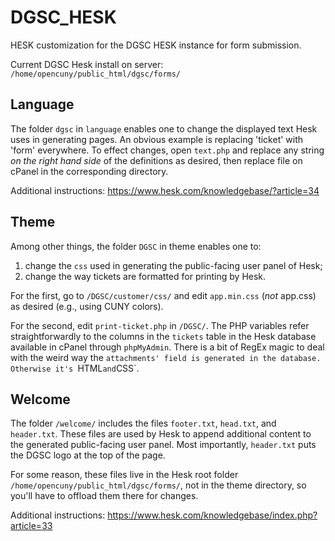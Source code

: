 # DGSC_HESK
HESK customization for the DGSC HESK instance for form submission. 

Current DGSC Hesk install on server: `/home/opencuny/public_html/dgsc/forms/`

## Language 
The folder `dgsc` in `language` enables one to change the displayed text Hesk uses in generating pages. An obvious example is replacing 'ticket' with 'form' everywhere. 
To effect changes, open `text.php` and replace any string *on the right hand side* of the definitions as desired, then replace file on cPanel in the corresponding directory. 

Additional instructions: https://www.hesk.com/knowledgebase/?article=34

## Theme
Among other things, the folder `DGSC` in theme enables one to:
1) change the `css` used in generating the public-facing user panel of Hesk;
2) change the way tickets are formatted for printing by Hesk.

For the first, go to `/DGSC/customer/css/` and edit `app.min.css` (*not* app.css) as desired (e.g., using CUNY colors).

For the second, edit `print-ticket.php` in `/DGSC/`. The PHP variables refer straightforwardly to the columns in the `tickets` table in the Hesk database available in cPanel through `phpMyAdmin`. There is a bit of RegEx magic to deal with the weird way the `attachments' field is generated in the database. Otherwise it's `HTML` and `CSS`. 

## Welcome
The folder `/welcome/` includes the files `footer.txt`, `head.txt`, and `header.txt`. These files are used by Hesk to append additional content to the generated public-facing user panel. Most importantly, `header.txt` puts the DGSC logo at the top of the page. 

For some reason, these files live in the Hesk root folder `/home/opencuny/public_html/dgsc/forms/`, not in the theme directory, so you'll have to offload them there for changes. 

Additional instructions: https://www.hesk.com/knowledgebase/index.php?article=33 
